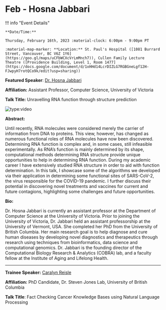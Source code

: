 # Feb - Hosna Jabbari

!!! info "Event Details"

    **Date/Time:**

    Thursday, February 16th, 2023 :material-clock: 6:00pm - 9:00pm PT

    :material-map-marker: **Location:** St. Paul's Hospital ([1081 Burrard Street, Vancouver, BC V6Z 1Y6](https://goo.gl/maps/uCFbWCXcVrLmMnch7)), Cullen Family Lecture Theatre ([Providence Building, Level 1, Room 1477](https://docs.google.com/document/d/1xHHd14LcrDIZLG7RGBGneLgf12H-FJwpyH7rotQCo9k/edit?usp=sharing))
**Featured Speaker**: [Dr. Hosna Jabbari](https://www.uvic.ca/ecs/computerscience/people/faculty/profiles/jabbari-hosna.php)

**Affiliation:** Assistant Professor, Computer Science, University of Victoria

**Talk Title:** Unravelling RNA function through structure prediction

![type:video](https://www.youtube.com/embed/p_SE6pVi9c4)


**Abstract:**

Until recently, RNA molecules were considered merely the carrier of information from DNA to proteins. This view, however, has changed as numerous functional roles of RNA molecules have now been discovered. Determining RNA function is complex and, in some cases, still infeasible experimentally. As RNA’s function is mainly determined by its shape, computational methods determining RNA structure provide unique opportunities to help in determining RNA function.
During my academic career I have extensively studied RNA structure in order to aid with function determination. In this talk, I showcase some of the algorithms we developed via their application in determining some functional sites of SARS-CoV-2, the virus responsible for the COVID-19 pandemic. I further discuss their potential in discovering novel treatments and vaccines for current and future contagions, highlighting some challenges and future opportunities.

**Bio:**

Dr. Hosna Jabbari is currently an assistant professor at the Department of Computer Science at the University of Victoria. Prior to joining the University of Victoria, Dr. Jabbari held an assistant professorship at the University of Vermont, USA. She completed her PhD from the University of British Columbia. Her main research goal is to help diagnose and cure human diseases by developing novel diagnostics and therapeutics through research using techniques from bioinformatics, data science and computational genomics. Dr. Jabbari is the founding director of the Computational Biology Research & Analytics (COBRA) lab, and a faculty fellow at the Institute of Aging and Lifelong Health.

---

**Trainee Speaker:** [Caralyn Reisle](https://ca.linkedin.com/in/caralyn-reisle)

**Affiliation:** PhD Candidate, Dr. Steven Jones Lab, University of British Columbia

**Talk Title**: Fact Checking Cancer Knowledge Bases using Natural Language Processing
